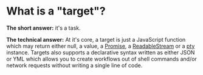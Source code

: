 # What is a "target"?

**The short answer:** it's a task.

**The technical answer:** At it's core, a target is just a JavaScript function
which may return either null, a value, a [Promise](https://promisesaplus.com/),
a [ReadableStream](https://nodejs.org/api/stream.html#stream_readable_streams)
or a [pty](https://www.npmjs.com/package/node-pty) instance. Targets also
supports a declarative syntax written as either JSON or YML which allows you to
create workflows out of shell commands and/or network requests without writing a
single line of code.
